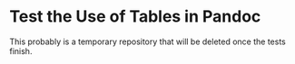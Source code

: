 # Test the Use of Tables in Pandoc

This probably is a temporary repository that will be deleted once the tests finish.
